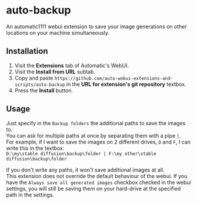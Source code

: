 # auto-backup
An automatic1111 webui extension to save your image generations on other locations on your machine simultaneously. 

## Installation
1. Visit the **Extensions** tab of Automatic's WebUI.
2. Visit the **Install from URL** subtab.
3. Copy and paste `https://github.com/auto-webui-extensions-and-scripts/auto-backup` in the **URL for extension's git repository** textbox.
4. Press the **Install** button. 


## Usage
Just specify in the `Backup folders` the additional paths to save the images to.  
You can ask for multiple paths at once by separating them with a pipe `|`.  
For example, if I want to save the images on 2 different drives, `D` and `F`, I can write this in the textbox:  
`D:\my\stable diffusion\backup\folder | F:\my other\stable diffusion\backup\folder`  

If you don't write any paths, it won't save additional images at all.  
This extension does not override the default behaviour of the webui. If you have the `Always save all generated images` checkbox checked in the webui settings, you will still be saving them on your hard-drive at the specified path in the settings.

